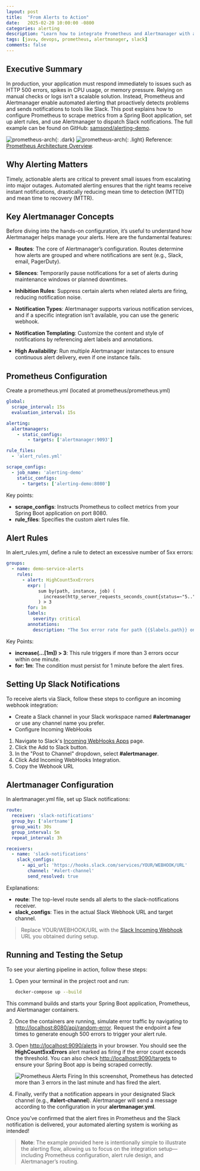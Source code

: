```yaml
---
layout: post
title:  "From Alerts to Action"
date:   2025-02-20 10:00:00 -0800
categories: alerting
description: "Learn how to integrate Prometheus and Alertmanager with a Spring Boot application to detect issues and send automated notifications via Slack."
tags: [java, devops, prometheus, alertmanager, slack]
comments: false
---
```

## Executive Summary

In production, your application must respond immediately to issues such as HTTP 500 errors, spikes in CPU usage, or memory pressure. Relying on manual checks or logs isn’t a scalable solution. Instead, Prometheus and Alertmanager enable automated alerting that proactively detects problems and sends notifications to tools like Slack. This post explains how to configure Prometheus to scrape metrics from a Spring Boot application, set up alert rules, and use Alertmanager to dispatch Slack notifications. The full example can be found on GitHub: [samsond/alerting-demo](https://github.com/samsond/alerting-demo).


![prometheus-arch](/assets/img/prometheus-arch.png){: .dark}
![prometheus-arch](/assets/img/prometheus-arch-light.png){: .light}
Reference: [Prometheus Architecture Overview](https://prometheus.io/docs/introduction/overview/#architecture).


## Why Alerting Matters

Timely, actionable alerts are critical to prevent small issues from escalating into major outages. Automated alerting ensures that the right teams receive instant notifications, drastically reducing mean time to detection (MTTD) and mean time to recovery (MTTR).

## Key Alertmanager Concepts

Before diving into the hands-on configuration, it’s useful to understand how Alertmanager helps manage your alerts. Here are the fundamental features:

- **Routes**:
The core of Alertmanager’s configuration. Routes determine how alerts are grouped and where notifications are sent (e.g., Slack, email, PagerDuty).

- **Silences**:
Temporarily pause notifications for a set of alerts during maintenance windows or planned downtimes.

- **Inhibition Rules**:
Suppress certain alerts when related alerts are firing, reducing notification noise.

- **Notification Types**:
Alertmanager supports various notification services, and if a specific integration isn’t available, you can use the generic webhook.

- **Notification Templating**:
Customize the content and style of notifications by referencing alert labels and annotations.

- **High Availability**:
Run multiple Alertmanager instances to ensure continuous alert delivery, even if one instance fails.


## Prometheus Configuration
Create a prometheus.yml (located at prometheus/prometheus.yml)

```yaml
global:
  scrape_interval: 15s
  evaluation_interval: 15s

alerting:
  alertmanagers:
    - static_configs:
        - targets: ['alertmanager:9093']

rule_files:
  - 'alert_rules.yml'

scrape_configs:
  - job_name: 'alerting-demo'
    static_configs:
      - targets: ['alerting-demo:8080']
```

Key points:

- **scrape_configs**: Instructs Prometheus to collect metrics from your Spring Boot application on port 8080.
- **rule_files**: Specifies the custom alert rules file.

## Alert Rules
In alert_rules.yml, define a rule to detect an excessive number of 5xx errors:

```yaml
groups:
  - name: demo-service-alerts
    rules:
      - alert: HighCount5xxErrors
        expr: |
            sum by(path, instance, job) (
              increase(http_server_requests_seconds_count{status=~"5..",job="alerting-demo"}[1m])
            ) > 3
        for: 1m
        labels:
          severity: critical
        annotations:
          description: "The 5xx error rate for path {{$labels.path}} on {{$labels.instance}} is {{$value}}%."
```

Key Points:
- **increase(...[1m]) > 3**: This rule triggers if more than 3 errors occur within one minute.
- **for: 1m**: The condition must persist for 1 minute before the alert fires.

## Setting Up Slack Notifications
To receive alerts via Slack, follow these steps to configure an incoming webhook integration:

- Create a Slack channel in your Slack workspace named **#alertmanager** or use any channel name you prefer.
- Configure Incoming WebHooks
 1. Navigate to Slack's [Incoming WebHooks Apps](https://slack.com/apps/A0F7XDUAZ-incoming-webhooks) page.
 2. Click the Add to Slack button.
 3. In the "Post to Channel" dropdown, select **#alertmanager**.
 4. Click Add Incoming WebHooks Integration.
 5. Copy the Webhook URL


## Alertmanager Configuration
In alertmanager.yml file, set up Slack notifications:
```yaml
route:
  receiver: 'slack-notifications'
  group_by: ['alertname']
  group_wait: 30s
  group_interval: 5m
  repeat_interval: 3h

receivers:
  - name: 'slack-notifications'
    slack_configs:
      - api_url: 'https://hooks.slack.com/services/YOUR/WEBHOOK/URL'
        channel: '#alert-channel'
        send_resolved: true
```

Explanations:

- **route**: The top-level route sends all alerts to the slack-notifications receiver.
- **slack_configs**: Ties in the actual Slack Webhook URL and target channel.
> Replace YOUR/WEBHOOK/URL with the [Slack Incoming Webhook](https://slack.com/apps/A0F7XDUAZ-incoming-webhooks) URL you obtained during setup.



## Running and Testing the Setup

To see your alerting pipeline in action, follow these steps:

1. Open your terminal in the project root and run:

    ```bash
    docker-compose up --build
    ```
This command builds and starts your Spring Boot application, Prometheus, and Alertmanager containers.

2. Once the containers are running, simulate error traffic by navigating to <http://localhost:8080/api/random-error>. Request the endpoint a few times to generate enough 500 errors to trigger your alert rule.

3. Open <http://localhost:9090/alerts> in your browser. You should see the **HighCount5xxErrors** alert marked as firing if the error count exceeds the threshold. You can also check <http://localhost:9090/targets> to ensure your Spring Boot app is being scraped correctly.

    ![Prometheus Alerts Firing](/assets/img/prometheus-firing-alert.png)
    In this screenshot, Prometheus has detected more than 3 errors in the last minute and has fired the alert. 

4. Finally, verify that a notification appears in your designated Slack channel (e.g., **#alert-channel**). Alertmanager will send a message according to the configuration in your **alertmanager.yml**.

Once you’ve confirmed that the alert fires in Prometheus and the Slack notification is delivered, your automated alerting system is working as intended!

> **Note**: The example provided here is intentionally simple to illustrate the alerting flow, allowing us to focus on the integration setup—including Prometheus configuration, alert rule design, and Alertmanager’s routing.





